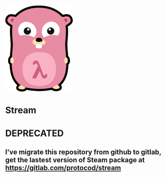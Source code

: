 ![gostream](gostream.png)

# Stream

# DEPRECATED
## I've migrate this repository from github to gitlab, get the lastest version of Steam package at https://gitlab.com/protocod/stream
